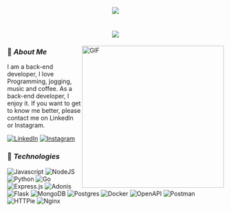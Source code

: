 <div align="center"> <a align="center" href="https://s.id/standwithpalestine"><img src="https://raw.githubusercontent.com/Safouene1/support-palestine-banner/master/banner-support.svg"> </a> </div>

<h1 align="center">
    <img src="https://readme-typing-svg.herokuapp.com/?font=Honk&color=47A248&size=45&center=true&vCenter=true&width=500&height=70&duration=4050&lines=Hi+There!+👋;+I'm+Andhika+Malik!;" />
</h1>

<img align="right" alt="GIF" src="https://media1.tenor.com/m/oM9t2cd32VoAAAAC/one-piece-luffy.gif" width="330" />

### 📖 *About Me* 
I am a back-end developer, I love Programming, jogging, music and coffee. As a back-end developer, I enjoy it. If you want to get to know me better, please contact me on Linkedln or Instagram.

[![LinkedIn](https://img.shields.io/badge/LinkedIn-0A66C2?style=flat-square&logo=linkedin&logoColor=white)](https://www.linkedin.com/in/andhika-malik/)
[![Instagram](https://img.shields.io/badge/-Instagram-e4405f?style=flat-square&logo=Instagram&logoColor=white)](https://www.instagram.com/andhika.mlk/)

### 🚀 *Technologies*

![Javascript](https://img.shields.io/badge/-Javascript-efd81d?style=for-the-badge&logo=Javascript&logoColor=black)
![NodeJS](https://img.shields.io/badge/node.js-5FA04E?style=for-the-badge&logo=nodedotjs&logoColor=white)
![Python](https://img.shields.io/badge/python-4584b6?style=for-the-badge&logo=python&logoColor=4584b6&labelColor=ffde57)
![Go](https://img.shields.io/badge/go-00ADD8?style=for-the-badge&logo=go&logoColor=white)
![Express.js](https://img.shields.io/badge/Express.js-ffffff?style=for-the-badge&logo=express&logoColor=black)
![Adonis](https://img.shields.io/badge/adonis-5A45FF?style=for-the-badge&logo=adonisjs)
![Flask](https://img.shields.io/badge/flask-ffffff?style=for-the-badge&logo=flask&logoColor=black)
![MongoDB](https://img.shields.io/badge/mongodb-fff?style=for-the-badge&logo=mongodb&logoColor=47A248)
![Postgres](https://img.shields.io/badge/postgresql-4169E1?style=for-the-badge&logo=postgresql&logoColor=white)
![Docker](https://img.shields.io/badge/docker-2496ED?style=for-the-badge&logo=docker&logoColor=white)
![OpenAPI](https://img.shields.io/badge/openapi-6BA539?style=for-the-badge&logo=openapiinitiative&logoColor=white)
![Postman](https://img.shields.io/badge/postman-FF6C37?style=for-the-badge&logo=postman&logoColor=white)
![HTTPie](https://img.shields.io/badge/httpie-white?style=for-the-badge&logo=httpie&logoColor=black)
![Nginx](https://img.shields.io/badge/nginx-fff?style=for-the-badge&logo=nginx&logoColor=009639)
